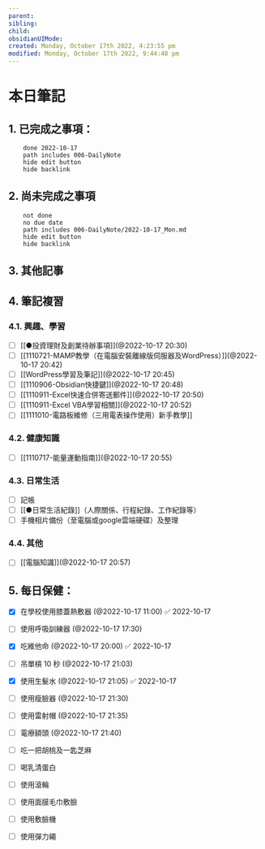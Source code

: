 ```yaml
---
parent: 
sibling: 
child: 
obsidianUIMode: 
created: Monday, October 17th 2022, 4:23:55 pm
modified: Monday, October 17th 2022, 9:44:48 pm
---
```


# 本日筆記


## 1. 已完成之事項：
```tasks
	done 2022-10-17
	path includes 006-DailyNote
	hide edit button 
	hide backlink
```

## 2. 尚未完成之事項
```tasks
	not done
	no due date
	path includes 006-DailyNote/2022-10-17_Mon.md
	hide edit button 
	hide backlink
```

## 3. 其他記事

## 4. 筆記複習
### 4.1. 興趣、學習
- [ ] [[●投資理財及創業待辦事項]](@2022-10-17 20:30)
- [ ] [[1110721-MAMP教學（在電腦安裝離線版伺服器及WordPress）]](@2022-10-17 20:42)
- [ ] [[WordPress學習及筆記]](@2022-10-17 20:45)
- [ ] [[1110906-Obsidian快捷鍵]](@2022-10-17 20:48)
- [ ] [[1110911-Excel快速合併寄送郵件]](@2022-10-17 20:50)
- [ ] [[1110911-Excel VBA學習相關]](@2022-10-17 20:52)
- [ ] [[1111010-電路板維修（三用電表操作使用）新手教學]]

### 4.2. 健康知識
- [ ] [[1110717-能量運動指南]](@2022-10-17 20:55)

### 4.3. 日常生活
- [ ] 記帳
- [ ] [[●日常生活紀錄]]（人際關係、行程紀錄、工作紀錄等）
- [ ] 手機相片備份（至電腦或google雲端硬碟）及整理

### 4.4. 其他
- [ ] [[電腦知識]](@2022-10-17 20:57)

## 5. 每日保健：
- [x] 在學校使用膝蓋熱敷器 (@2022-10-17 11:00) ✅ 2022-10-17
- [ ] 使用呼吸訓練器 (@2022-10-17 17:30)
- [x] 吃維他命 (@2022-10-17 20:00) ✅ 2022-10-17
- [ ] 吊單槓 10 秒 (@2022-10-17 21:03)
- [x] 使用生髮水 (@2022-10-17 21:05) ✅ 2022-10-17
- [ ] 使用瘦臉器 (@2022-10-17 21:30)
- [ ] 使用雷射帽 (@2022-10-17 21:35)
- [ ] 電療額頭 (@2022-10-17 21:40)
- [ ] 吃一把胡桃及一匙芝麻
- [ ] 喝乳清蛋白
- [ ] 使用滾輪
- [ ] 使用面膜毛巾敷臉
- [ ] 使用敷臉機
- [ ] 使用彈力繩



